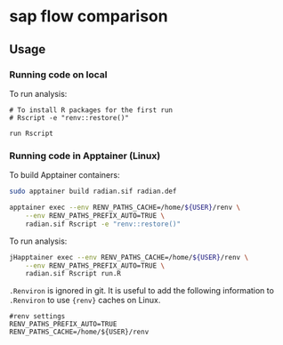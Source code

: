 # sap flow comparison

## Usage

### Running code on local

To run analysis:

```
# To install R packages for the first run
# Rscript -e "renv::restore()"

run Rscript
```

### Running code in Apptainer (Linux)

To build Apptainer containers:

```bash
sudo apptainer build radian.sif radian.def
```

```bash
apptainer exec --env RENV_PATHS_CACHE=/home/${USER}/renv \
	--env RENV_PATHS_PREFIX_AUTO=TRUE \
	radian.sif Rscript -e "renv::restore()"
```

To run analysis:

```bash
jHapptainer exec --env RENV_PATHS_CACHE=/home/${USER}/renv \
	--env RENV_PATHS_PREFIX_AUTO=TRUE \
	radian.sif Rscript run.R
```

`.Renviron` is ignored in git.
It is useful to add the following information to `.Renviron` to use `{renv}` caches on Linux.

```
#renv settings
RENV_PATHS_PREFIX_AUTO=TRUE
RENV_PATHS_CACHE=/home/${USER}/renv
```
